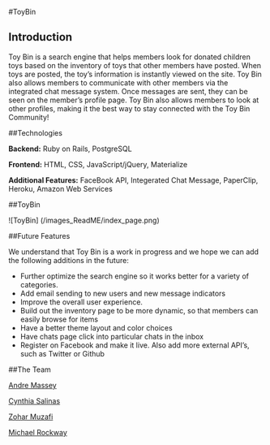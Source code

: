 #ToyBin

## Introduction

Toy Bin is a search engine that helps members look for donated children toys based on the inventory of toys that other members have posted. When toys are posted, the toy’s information is instantly viewed on the site. Toy Bin also allows members to communicate with other members via the integrated chat message system. Once messages are sent, they can be seen on the member’s profile page. Toy Bin also allows members to look at other profiles, making it the best way to stay connected with the Toy Bin Community! 

##Technologies

**Backend:** Ruby on Rails, PostgreSQL

**Frontend:** HTML, CSS, JavaScript/jQuery, Materialize

**Additional Features:** FaceBook API, Integerated Chat Message, PaperClip, Heroku, Amazon Web Services 

##ToyBin 

![ToyBin] (/images_ReadME/index_page.png)

##Future Features

We understand that Toy Bin is a work in progress and we hope we can add the following additions in the future: 

*	Further optimize the search engine so it works better for a variety of categories.
*	Add email sending to new users and new message indicators
*	Improve the overall user experience. 
*	Build out the inventory page to be more dynamic, so that members can easily browse for items
*	Have a better theme layout and color choices
*	Have chats page click into particular chats in the inbox
*	Register on Facebook and make it live. Also add more external API’s, such as Twitter or Github


##The Team 
	
[Andre Massey](https://www.linkedin.com/in/andremassey1)

[Cynthia Salinas](https://www.linkedin.com/in/cynthiagsalinas)

[Zohar Muzafi](https://www.linkedin.com/in/zoharmuzafi) 

[Michael Rockway](https://www.linkedin.com/in/mrockway) 

